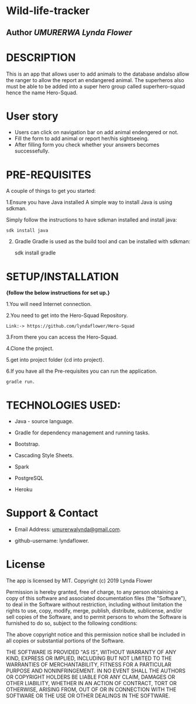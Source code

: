 # Wild-life-tracker

## Author *UMURERWA Lynda Flower*

# DESCRIPTION

This is an app that allows user to add animals to the database andalso allow the ranger to allow the report an endangered animal. The superheros also must be able to be added into a super hero group called superhero-squad hence the name Hero-Squad.


# User story

* Users can click on navigation bar on add animal endengered or not.
* Fill the form to add animal or report her/his sightseeing.
* After filling form you check whether your answers becomes successefully.


# PRE-REQUISITES

A couple of things to get you started:

1.Ensure you have Java installed
A simple way to install Java is using sdkman.

Simply follow the instructions to have sdkman installed and install java:

    sdk install java
    
2. Gradle
Gradle is used as the build tool and can be installed with sdkman:

    sdk install gradle

# SETUP/INSTALLATION
**{follow the below instructions for set up.}**

1.You will need Internet connection.
 
2.You need to get into the Hero-Squad Repository.

    Link:-> https://github.com/lyndaflower/Hero-Squad

3.From there you can access the Hero-Squad.

4.Clone the project.

5.get into project folder (cd into project).

6.If you have all the Pre-requisites you can run the application.

    gradle run.

# TECHNOLOGIES USED:

* Java - source language.

* Gradle for dependency management and running tasks.

* Bootstrap.

* Cascading Style Sheets.

* Spark

* PostgreSQL

* Heroku


# Support & Contact
  
*  Email Address: umurerwalynda@gmail.com.
  
* github-username: lyndaflower.


# License

The app is licensed by MIT. Copyright (c) 2019 Lynda Flower





Permission is hereby granted, free of charge, to any person obtaining a copy
of this software and associated documentation files (the "Software"), to deal
in the Software without restriction, including without limitation the rights
to use, copy, modify, merge, publish, distribute, sublicense, and/or sell
copies of the Software, and to permit persons to whom the Software is
furnished to do so, subject to the following conditions:

The above copyright notice and this permission notice shall be included in all
copies or substantial portions of the Software.

THE SOFTWARE IS PROVIDED "AS IS", WITHOUT WARRANTY OF ANY KIND, EXPRESS OR
IMPLIED, INCLUDING BUT NOT LIMITED TO THE WARRANTIES OF MERCHANTABILITY,
FITNESS FOR A PARTICULAR PURPOSE AND NONINFRINGEMENT. IN NO EVENT SHALL THE
AUTHORS OR COPYRIGHT HOLDERS BE LIABLE FOR ANY CLAIM, DAMAGES OR OTHER
LIABILITY, WHETHER IN AN ACTION OF CONTRACT, TORT OR OTHERWISE, ARISING FROM,
OUT OF OR IN CONNECTION WITH THE SOFTWARE OR THE USE OR OTHER DEALINGS IN THE
SOFTWARE.
